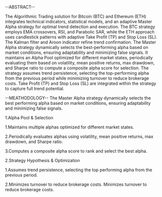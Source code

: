 --ABSTRACT--

The Algorithmic Trading solution for Bitcoin (BTC) and Ethereum 
(ETH) integrates technical indicators, statistical models, and an 
adaptive Master Alpha strategy for optimal trend detection and 
execution. The BTC strategy employs EMA crossovers, RSI, and 
Parabolic SAR, while the ETH approach uses candlestick patterns 
with adaptive Take Profit (TP) and Stop Loss (SL). The Kalman filter 
and Aroon indicator refine trend confirmation. The 
Master Alpha strategy dynamically selects the best-performing 
alpha based on market conditions, ensuring adaptability and 
minimizing false signals. It maintains an Alpha Pool optimized for 
different market states, periodically evaluating them based on 
volatility, mean positive returns, max drawdown, and Sharpe 
ratio to compute a composite alpha score for selection. The 
strategy assumes trend persistence, selecting the top-performing 
alpha from the previous period while minimizing turnover to 
reduce brokerage costs. Take Profit (TP) and Stop Loss (SL) are 
integrated within the strategy to capture full trend potential.


--MEATHODOLOGY--
 The Master Alpha strategy dynamically selects the best
performing alpha based on market conditions, ensuring 
adaptability and minimizing false signals.

1.Alpha Pool & Selection
 
  1.Maintains multiple alphas optimized for different 
  market states.
  
  2.Periodically evaluates alphas using volatility, mean 
  positive returns, max drawdown, and Sharpe ratio.
  
  3.Computes a composite alpha score to rank and 
  select the best alpha.
  
 2.Strategy Hypothesis & Optimization
 
  1.Assumes trend persistence, selecting the top
  performing alpha from the previous period.
  
  2.Minimizes turnover to reduce brokerage costs.
 Minimizes turnover to reduce brokerage costs.

